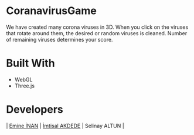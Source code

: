 # CoranavirusGame

We have created many corona viruses in 3D. When you click on the viruses that rotate around them, the desired or random viruses is cleaned. 
Number of remaining viruses determines your score.

# Built With

- WebGL
- Three.js

# Developers
| [Emine İNAN](https://github.com/emineinan) | [İmtisal AKDEDE](https://github.com/akdedeimtisal) | Selinay ALTUN |
